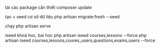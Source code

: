 tải các package cần thiết
composer update


tạo + seed cơ sở dữ liệu
php artisan migrate:fresh --seed


chạy
php artisan serve
 
 iseed khoá hoc, bai hoc
php artisan iseed courses,lessons --force
 php artisan iseed courses,lessons,coures_users,questions,exams,users --force
